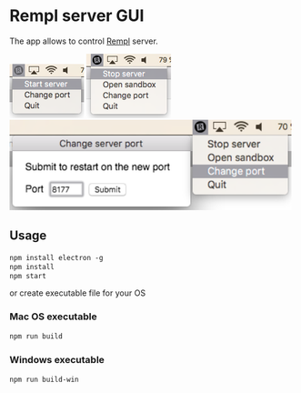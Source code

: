 
# Rempl server GUI

The app allows to control [Rempl](https://github.com/rempl/rempl) server.

<img width="131" alt="stsrt" src="./docs/screenshots/start.png"/>

<img width="149" alt="stsrt" src="./docs/screenshots/stop.png"/>

<img width="496" alt="stsrt" src="./docs/screenshots/change_port.png"/>

## Usage

```shell
npm install electron -g
npm install
npm start
```
or create executable file for your OS

### Mac OS executable
```bash
npm run build
```

### Windows executable
```bash
npm run build-win
```
